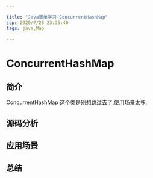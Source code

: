 ```yaml
---

title: "Java简单学习-ConcurrentHashMap"
scp: 2020/7/28 23:35:40
tags: java,Map  

---
```


# ConcurrentHashMap

## 简介
ConcurrentHashMap 这个类是别想跳过去了,使用场景太多.  


## 源码分析

## 应用场景

## 总结